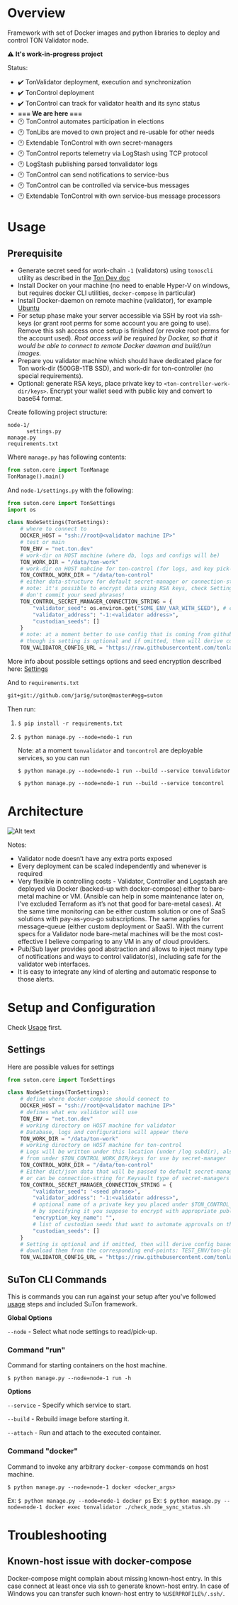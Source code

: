 # Overview

Framework with set of Docker images and python libraries to deploy and control TON Validator node.

:warning: **It's work-in-progress project**

Status:
- :heavy_check_mark: TonValidator deployment, execution and synchronization
- :heavy_check_mark: TonControl deployment
- :heavy_check_mark: TonControl can track for validator health and its sync status
- **=== We are here ===**
- :clock1: TonControl automates participation in elections
- :clock1: TonLibs are moved to own project and re-usable for other needs
- :clock1: Extendable TonControl with own secret-managers
- :clock1: TonControl reports telemetry via LogStash using TCP protocol
- :clock1: LogStash publishing parsed tonvalidator logs
- :clock1: TonControl can send notifications to service-bus
- :clock1: TonControl can be controlled via service-bus messages
- :clock1: Extendable TonControl with own service-bus message processors

# Usage

## Prerequisite
- Generate secret seed for work-chain `-1` (validators) using `tonoscli` utility as described in the [Ton Dev doc](https://docs.ton.dev/86757ecb2/p/94921e-multisignature-wallet-management-in-tonos-cli) 
- Install Docker on your machine (no need to enable Hyper-V on windows, but requires docker CLI utilities, `docker-compose` in particular)
- Install Docker-daemon on remote machine (validator), for example [Ubuntu](https://docs.docker.com/engine/install/ubuntu/)
- For setup phase make your server accessible via SSH by root via ssh-keys (or grant root perms for some account you are going to use).
  Remove this ssh access once setup is finished (or revoke root perms for the account used).
  *Root access will be required by Docker, so that it would be able to connect to remote Docker daemon and build/run images.*
- Prepare you validator machine which should have dedicated place for Ton work-dir (500GB-1TB SSD), and work-dir for ton-controller (no special requirements). 
- Optional: generate RSA keys, place private key to `<ton-controller-work-dir/keys>`. 
  Encrypt your wallet seed with public key and convert to base64 format.

Create following project structure:
```text
node-1/
      settings.py
manage.py
requirements.txt
```

Where `manage.py` has following contents:
```python
from suton.core import TonManage
TonManage().main()
```

And `node-1/settings.py` with the following:
```python
from suton.core import TonSettings
import os

class NodeSettings(TonSettings):
    # where to connect to
    DOCKER_HOST = "ssh://root@<validator machine IP>"
    # test or main
    TON_ENV = "net.ton.dev"
    # work-dir on HOST machine (where db, logs and configs will be)
    TON_WORK_DIR = "/data/ton-work"
    # work-dir on HOST mahcine for ton-control (for logs, and key pick-up & remove by ton-control)
    TON_CONTROL_WORK_DIR = "/data/ton-control"
    # either data-structure for default secret-manager or connection-string for Keyvault type of secret-managers
    # note: it's possible to encrypt data using RSA keys, check Settings docs.
    # don't commit your seed phrases!
    TON_CONTROL_SECRET_MANAGER_CONNECTION_STRING = {
        "validator_seed": os.environ.get("SOME_ENV_VAR_WITH_SEED"), # can be encrypted
        "validator_address": "-1:<validator address>",
        "custodian_seeds": []
    }
    # note: at a moment better to use config that is coming from github of net.ton.dev scripts as it's more reliable
    # though is setting is optional and if omitted, then will derive config based on TEST_ENV param and download them from the corresponding end-points
    TON_VALIDATOR_CONFIG_URL = "https://raw.githubusercontent.com/tonlabs/net.ton.dev/master/configs/ton-global.config.json"
```
More info about possible settings options and seed encryption described here: [Settings](#settings)

And to `requirements.txt`
```requirements.txt
git+git://github.com/jarig/suton@master#egg=suton
```

Then run:
1. `$ pip install -r requirements.txt`
1. `$ python manage.py --node=node-1 run`
   
   Note: at a moment `tonvalidator` and `toncontrol` are deployable services, so you can run
   
   `$ python manage.py --node=node-1 run --build --service tonvalidator`
   
   `$ python manage.py --node=node-1 run --build --service toncontrol`

# Architecture

![Alt text](docs/imgs/arch.jpeg?raw=true "Architecture overview")

Notes:
- Validator node doesn’t have any extra ports exposed
- Every deployment can be scaled independently and whenever is required
- Very flexible in controlling costs - Validator, Controller and Logstash are deployed via Docker (backed-up with docker-compose) either to bare-metal machine or VM. (Ansible can help in some maintenance later on, I’ve excluded Terraform as it’s not that good for bare-metal cases).
  At the same time monitoring can be either custom solution or one of SaaS solutions with pay-as-you-go subscriptions. The same applies for message-queue (either custom deployment or SaaS).
  With the current specs for a Validator node bare-metal machines will be the most cost-effective I believe comparing to any VM in any of cloud providers.
- Pub/Sub layer provides good abstraction and allows to inject many type of notifications and ways to control validator(s), including safe for the validator web interfaces.
- It is easy to integrate any kind of alerting and automatic response to those alerts.


# Setup and Configuration

Check [Usage](#usage) first.

## Settings

Here are possible values for settings
```python
from suton.core import TonSettings

class NodeSettings(TonSettings):
    # define where docker-compose should connect to
    DOCKER_HOST = "ssh://root@<validator machine IP>"
    # defines what env validator will use
    TON_ENV = "net.ton.dev"
    # working directory on HOST machine for validator
    # Database, logs and configurations will appear there
    TON_WORK_DIR = "/data/ton-work"
    # working directory on HOST machine for ton-control
    # Logs will be written under this location (under /log subdir), also ton-control might pick-up keys
    # from under $TON_CONTROL_WORK_DIR/keys for use by secret-manager
    TON_CONTROL_WORK_DIR = "/data/ton-control"
    # Either dict/json data that will be passed to default secret-manager (EnvProvider) 
    # or can be connection-string for Keyvault type of secret-managers
    TON_CONTROL_SECRET_MANAGER_CONNECTION_STRING = {
        "validator_seed": '<seed phrase>',
        "validator_address": "-1:<validator address>",
        # optional name of a private key you placed under $TON_CONTROL_WORK_DIR/keys
        # by specifying it you suppose to encrypt with appropriate public key and convert to base64 validator_seed and custodian_seeds entries.
        "encryption_key_name": "",
        # list of custodian seeds that want to automate approvals on their behalf
        "custodian_seeds": []
    }
    # Setting is optional and if omitted, then will derive config based on TEST_ENV param and 
    # download them from the corresponding end-points: TEST_ENV/ton-global.config.json
    TON_VALIDATOR_CONFIG_URL = "https://raw.githubusercontent.com/tonlabs/net.ton.dev/master/configs/ton-global.config.json"
```

## SuTon CLI Commands

This is commands you can run against your setup after you've followed [usage](#usage) steps and included SuTon framework.

**Global Options**

`--node` - Select what node settings to read/pick-up.

### Command "run"

Command for starting containers on the host machine.

`$ python manage.py --node=node-1 run -h`

**Options**

`--service` - Specify which service to start.

`--build` - Rebuild image before starting it.

`--attach` - Run and attach to the executed container.

### Command "docker"

Command to invoke any arbitrary `docker-compose` commands on host machine.

`$ python manage.py --node=node-1 docker <docker_args>`

Ex: `$ python manage.py --node=node-1 docker ps`
Ex: `$ python manage.py --node=node-1 docker exec tonvalidator ./check_node_sync_status.sh`

# Troubleshooting

## Known-host issue with docker-compose

Docker-compose might complain about missing known-host entry. In this case connect at least once via ssh to generate known-host entry.
In case of Windows you can transfer such known-host entry to `%USERPROFILE%/.ssh/`. 
